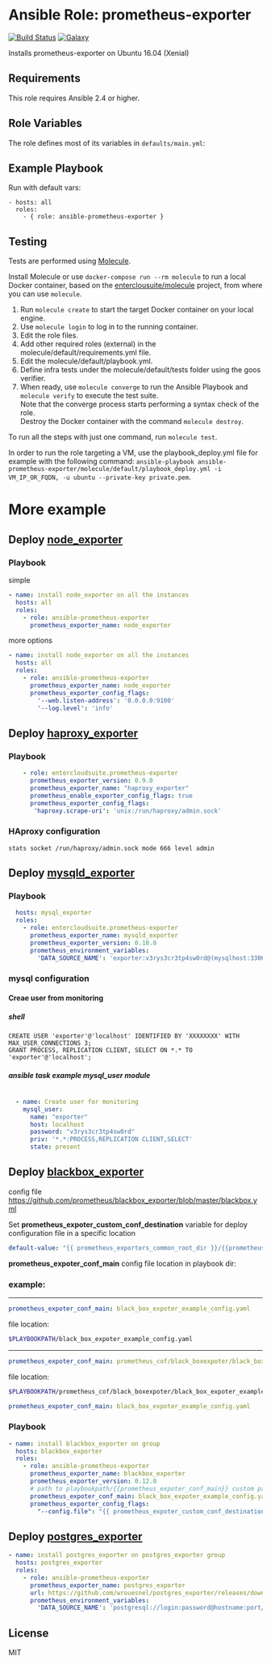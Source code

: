 Ansible Role: prometheus-exporter 
======================================

[![Build Status](https://travis-ci.org/entercloudsuite/ansible-prometheus-exporter.svg?branch=master)](https://travis-ci.org/entercloudsuite/ansible-prometheus-exporter)
[![Galaxy](https://img.shields.io/badge/galaxy-entercloudsuite.prometheus-exporter-blue.svg?style=flat-square)](https://galaxy.ansible.com/entercloudsuite/prometheus-exporter)  

Installs prometheus-exporter on Ubuntu 16.04 (Xenial)

## Requirements

This role requires Ansible 2.4 or higher.

## Role Variables

The role defines most of its variables in `defaults/main.yml`:

## Example Playbook

Run with default vars:

    - hosts: all
      roles:
        - { role: ansible-prometheus-exporter }

## Testing

Tests are performed using [Molecule](http://molecule.readthedocs.org/en/latest/).

Install Molecule or use `docker-compose run --rm molecule` to run a local Docker container, based on the [enterclousuite/molecule](https://hub.docker.com/r/fminzoni/molecule/) project, from where you can use `molecule`.

1. Run `molecule create` to start the target Docker container on your local engine.  
2. Use `molecule login` to log in to the running container.  
3. Edit the role files.  
4. Add other required roles (external) in the molecule/default/requirements.yml file.  
5. Edit the molecule/default/playbook.yml.  
6. Define infra tests under the molecule/default/tests folder using the goos verifier.  
7. When ready, use `molecule converge` to run the Ansible Playbook and `molecule verify` to execute the test suite.  
Note that the converge process starts performing a syntax check of the role.  
Destroy the Docker container with the command `molecule destroy`.   

To run all the steps with just one command, run `molecule test`. 

In order to run the role targeting a VM, use the playbook_deploy.yml file for example with the following command: `ansible-playbook ansible-prometheus-exporter/molecule/default/playbook_deploy.yml -i VM_IP_OR_FQDN, -u ubuntu --private-key private.pem`.

# More example
## Deploy [node_exporter](https://github.com/prometheus/node_exporter)

### Playbook

simple
```yaml
- name: install node_exporter on all the instances
  hosts: all
  roles:
    - role: ansible-prometheus-exporter
      prometheus_exporter_name: node_exporter
```
more options
```yaml
- name: install node_exporter on all the instances
  hosts: all
  roles:
    - role: ansible-prometheus-exporter
      prometheus_exporter_name: node_exporter
      prometheus_exporter_config_flags:
        '--web.listen-address': '0.0.0.0:9100'
        '--log.level': 'info'
```


## Deploy [haproxy_exporter](https://github.com/prometheus/haproxy_exporter)


### Playbook

```yaml
    - role: entercloudsuite.prometheus-exporter
      prometheus_exporter_version: 0.9.0
      prometheus_exporter_name: "haproxy_exporter"
      prometheus_enable_exporter_config_flags: true
      prometheus_exporter_config_flags:
       'haproxy.scrape-uri': 'unix:/run/haproxy/admin.sock'
```

### HAproxy configuration 

```
stats socket /run/haproxy/admin.sock mode 666 level admin
```

## Deploy [mysqld_exporter](https://github.com/prometheus/mysqld_exporter)

### Playbook

```yaml
  hosts: mysql_exporter
  roles:
    - role: entercloudsuite.prometheus-exporter
      prometheus_exporter_name: mysqld_exporter
      prometheus_exporter_version: 0.10.0
      prometheus_environment_variables:
        'DATA_SOURCE_NAME': 'exporter:v3rys3cr3tp4sw0rd@(mysqlhost:3306)/'
```

### mysql configuration

#### Creae user from monitoring
##### shell

```
CREATE USER 'exporter'@'localhost' IDENTIFIED BY 'XXXXXXXX' WITH MAX_USER_CONNECTIONS 3;
GRANT PROCESS, REPLICATION CLIENT, SELECT ON *.* TO 'exporter'@'localhost';
```

##### ansible task example mysql_user module

```yaml

  - name: Create user for monitoring
    mysql_user:
      name: "exporter"
      host: localhost
      password: "v3rys3cr3tp4sw0rd"
      priv: '*.*:PROCESS,REPLICATION CLIENT,SELECT'
      state: present

```


## Deploy [blackbox_exporter](https://github.com/prometheus/blackbox_exporter)
config file https://github.com/prometheus/blackbox_exporter/blob/master/blackbox.yml

Set **prometheus_expoter_custom_conf_destination** variable for deploy configuration file in a specific location  
```yaml
default-value: "{{ prometheus_exporters_common_root_dir }}/{{prometheus_exporter_name}}_current"
```

**prometheus_expoter_conf_main** config file location in playbook dir:  
### example:  
------------------------
```yaml
prometheus_expoter_conf_main: black_box_expoter_example_config.yaml
```
file location:
```BASH
$PLAYBOOKPATH/black_box_expoter_example_config.yaml
```
------------------------
```yaml
prometheus_expoter_conf_main: prometheus_cof/black_boxexpoter/black_box_expoter_example_config.yaml
```
file location:
```BASH
$PLAYBOOKPATH/prometheus_cof/black_boxexpoter/black_box_expoter_example_config.yaml
```

```yaml
prometheus_expoter_conf_main: black_box_expoter_example_config.yaml
```
### Playbook  
```yaml
- name: install blackbox_exporter on group
  hosts: blackbox_exporter
  roles:
    - role: ansible-prometheus-exporter
      prometheus_exporter_name: blackbox_exporter
      prometheus_exporter_version: 0.12.0
      # path to playbookpath/{{prometheus_expoter_conf_main}} custom path
      prometheus_expoter_conf_main: black_box_expoter_example_config.yaml
      prometheus_exporter_config_flags:
        "--config.file": "{{ prometheus_expoter_custom_conf_destination }}/black_box_expoter_example_config.yaml"

```

## Deploy [postgres_exporter](https://github.com/wrouesnel/postgres_exporter/)
```yaml
- name: install postgres_exporter on postgres_exporter group
  hosts: postgres_exporter
  roles:
    - role: ansible-prometheus-exporter
      prometheus_exporter_name: postgres_exporter
      url: https://github.com/wrouesnel/postgres_exporter/releases/download/v0.4.6/postgres_exporter_v0.4.6_linux-amd64.tar.gz
      prometheus_environment_variables:
        'DATA_SOURCE_NAME': 'postgresql://login:password@hostname:port/dbname'
```

## License

MIT
